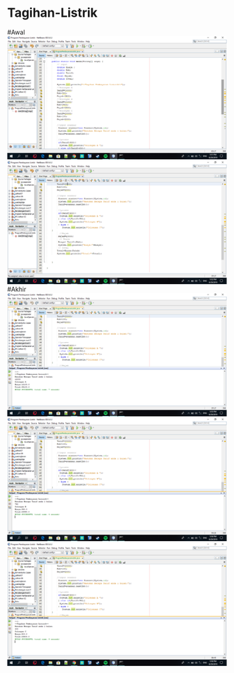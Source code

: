 # Tagihan-Listrik
#Awal
![Alt Text](https://github.com/yusrilmustofa/Tagihan-Listrik/blob/master/Screenshot%20(39).png)
![Alt Text](https://github.com/yusrilmustofa/Tagihan-Listrik/blob/master/Screenshot%20(40).png)
#Akhir
![Alt Text](https://github.com/yusrilmustofa/Tagihan-Listrik/blob/master/Screenshot%20(41).png)
![Alt Text](https://github.com/yusrilmustofa/Tagihan-Listrik/blob/master/Screenshot%20(42).png)
![Alt Text](https://github.com/yusrilmustofa/Tagihan-Listrik/blob/master/Screenshot%20(43).png)
